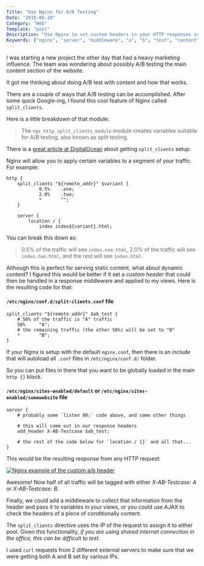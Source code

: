 ```yaml
---
Title: "Use Nginx for A/B Testing"
Date: "2016-08-28"
Category: "Web"
Template: "post"
Description: "Use Nginx to set custom headers in your HTTP responses so you can serve conditional content"
Keywords: ["nginx", "server", "middleware", "a", "b", "test", "content", "conditional", "header", "marketing"]
---
```


I was starting a new project the other day that had a heavy marketing influence. The team was wondering about possibly A/B testing the main content section of the website.

It got me thinking about doing A/B test with content and how that works.

There are a couple of ways that A/B testing can be accomplished. After some quick Google-ing, I found this cool feature of Nginx called `split_clients`.

Here is a little breakdown of that module:

> The `ngx_http_split_clients_module` module creates variables suitable for A/B testing, also known as split testing.

There is a [great article at DigitalOcean](https://www.digitalocean.com/community/tutorials/how-to-target-your-users-with-nginx-analytics-and-a-b-testing) about getting `split_clients` setup.

Nginx will allow you to apply certain variables to a segment of your traffic. For example:

```
http {
    split_clients "${remote_addr}" $variant {
            0.5%    .one;
            2.0%    .two;
            *       "";
    }

    server {
        location / {
            index index${variant}.html;
```

You can break this down as:

> 0.5% of the traffic will see `index.one.html`, 2.0% of the traffic will see `index.two.html`, and the rest will see `index.html`.

Although this is perfect for serving static content, what about dynamic content? I figured this would be better if it set a *custom header* that could then be handled in a response middleware and applied to my views. Here is the resulting code for that:

#### `/etc/nginx/conf.d/split-clients.conf` file

```
split_clients "${remote_addr}" $ab_test {
    # 50% of the traffic is "A" traffic
    50%     "A";
    # the remaining traffic (the other 50%) will be set to "B"
    *       "B";
}
```

If your Nginx is setup with the default `nginx.conf`, then there is an include that will autoload all `.conf` files in `/etc/nginx/conf.d/` folder.

So you can put files in there that you want to be globally loaded in the main `http {}` block.

#### `/etc/nginx/sites-enabled/default` or `/etc/nginx/sites-enabled/somewebsite` file

```
server {
    # probably some `listen 80;` code above, and some other things

    # this will come out in our response headers
    add_header X-AB-Testcase $ab_test;

    # the rest of the code below for `location / {}` and all that...
}
```

This would be the resulting response from any HTTP request:

<div class="center">
  <a href="/images/nginx-ab-header.png" title="Nginx example of the custom a/b header" target="_blank"><img alt="Nginx example of the custom a/b header" src="/images/nginx-ab-header.png" ></a>
</div>

Awesome! Now half of all traffic will be tagged with either *X-AB-Testcase: A* or *X-AB-Testcase: B*.

Finally, we could add a middleware to collect that information from the header and pass it to variables in your views, or you could use AJAX to check the headers of a piece of conditionally content.

The `split_clients` directive uses the IP of the request to assign it to either pool. Given this functionality, *if you are using shared internet connection in the office, this can be difficult to test*.

I used `curl` requests from 2 different external servers to make sure that we were getting both A and B set by various IPs.

